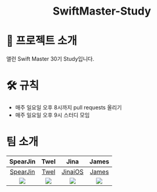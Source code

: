 <!-- 프로젝트 제목 및 로고 -->
<div align="center">
  <h1>SwiftMaster-Study</h1>
</div>

<!-- 프로젝트 소개 -->
# 🚀 프로젝트 소개
앨런 Swift Master 30기 Study입니다.

<!-- 규칙 -->
# 🛠 규칙
- 매주 일요일 오후 8시까지 pull requests 올리기
- 매주 일요일 오후 9시 스터디 모임

# 팀 소개
|SpearJin|Twel|Jina|James|
|:---:|:---:|:---:|:---:|
|[SpearJin](https://github.com/SpearJin)|[Twel](https://github.com/Chbee)|[JinaiOS](https://github.com/jinaiOS)|[James](https://github.com/HoneyHyunni)|
|![](https://avatars.githubusercontent.com/u/87363129?v=4)|![](https://avatars.githubusercontent.com/u/37203919?v=4)|![](https://avatars.githubusercontent.com/u/105254025?v=4)|![](https://avatars.githubusercontent.com/u/123235476?v=4)|
